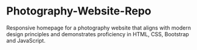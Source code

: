 # Photography-Website-Repo
Responsive homepage for a photography website that aligns with modern design principles and demonstrates proficiency in HTML, CSS, Bootstrap and JavaScript.
